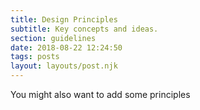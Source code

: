 ```yaml
---
title: Design Principles
subtitle: Key concepts and ideas.
section: guidelines
date: 2018-08-22 12:24:50
tags: posts
layout: layouts/post.njk
---
```


You might also want to add some principles
